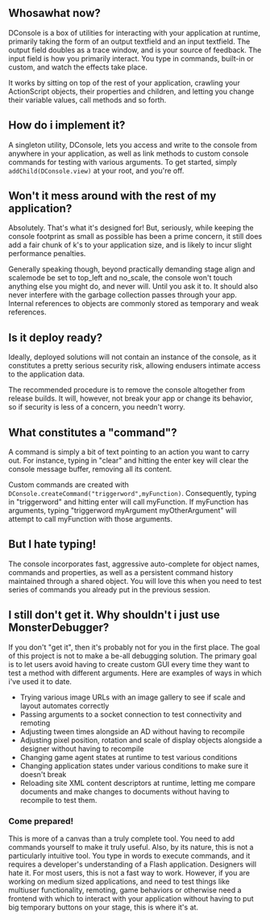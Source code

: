## Whosawhat now? ##
DConsole is a box of utilities for interacting with your application at runtime, primarily taking the form of an output textfield and an input textfield. The output field doubles as a trace window, and is your source of feedback. The input field is how you primarily interact. You type in commands, built-in or custom, and watch the effects take place.

It works by sitting on top of the rest of your application, crawling your ActionScript objects, their properties and children, and letting you change their variable values, call methods and so forth.

## How do i implement it? ##
A singleton utility, DConsole, lets you access and write to the console from anywhere in your application, as well as link methods to custom console commands for testing with various arguments. To get started, simply `addChild(DConsole.view)` at your root, and you're off.

## Won't it mess around with the rest of my application? ##
Absolutely. That's what it's designed for! But, seriously, while keeping the console footprint as small as possible has been a prime concern, it still does add a fair chunk of k's to your application size, and is likely to incur slight performance penalties.

Generally speaking though, beyond practically demanding stage align and scalemode be set to top\_left and no\_scale, the console won't touch anything else you might do, and never will. Until you ask it to. It should also never interfere with the garbage collection passes through your app. Internal references to objects are commonly stored as temporary and weak references.

## Is it deploy ready? ##
Ideally, deployed solutions will not contain an instance of the console, as it constitutes a pretty serious security risk, allowing endusers intimate access to the application data.

The recommended procedure is to remove the console altogether from release builds. It will, however, not break your app or change its behavior, so if security is less of a concern, you needn't worry.

## What constitutes a "command"? ##
A command is simply a bit of text pointing to an action you want to carry out. For instance, typing in "clear" and hitting the enter key will clear the console message buffer, removing all its content.

Custom commands are created with `DConsole.createCommand("triggerword",myFunction)`. Consequently, typing in "triggerword" and hitting enter will call myFunction. If myFunction has arguments, typing "triggerword myArgument myOtherArgument" will attempt to call myFunction with those arguments.

## But I hate typing! ##
The console incorporates fast, aggressive auto-complete for object names, commands and properties, as well as a persistent command history maintained through a shared object. You will love this when you need to test series of commands you already put in the previous session.

## I still don't get it. Why shouldn't i just use MonsterDebugger? ##
If you don't "get it", then it's probably not for you in the first place. The goal of this project is not to make a be-all debugging solution. The primary goal is to let users avoid having to create custom GUI every time they want to test a method with different arguments. Here are examples of ways in which i've used it to date.

  * Trying various image URLs with an image gallery to see if scale and layout automates correctly
  * Passing arguments to a socket connection to test connectivity and remoting
  * Adjusting tween times alongside an AD without having to recompile
  * Adjusting pixel position, rotation and scale of display objects alongside a designer without having to recompile
  * Changing game agent states at runtime to test various conditions
  * Changing application states under various conditions to make sure it doesn't break
  * Reloading site XML content descriptors at runtime, letting me compare documents and make changes to documents without having to recompile to test them.

### Come prepared! ###
This is more of a canvas than a truly complete tool. You need to add commands yourself to make it truly useful. Also, by its nature, this is not a particularly intuitive tool. You type in words to execute commands, and it requires a developer's understanding of a Flash application. Designers will hate it. For most users, this is not a fast way to work. However, if you are working on medium sized applications, and need to test things like multiuser functionality, remoting, game behaviors or otherwise need a frontend with which to interact with your application without having to put big temporary buttons on your stage, this is where it's at.